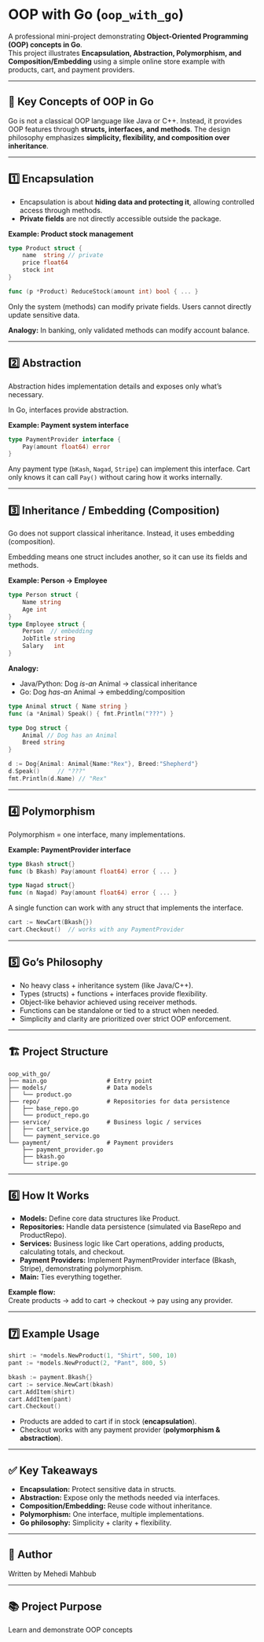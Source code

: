 # OOP with Go (`oop_with_go`)

A professional mini-project demonstrating **Object-Oriented Programming (OOP) concepts in Go**.  
This project illustrates **Encapsulation, Abstraction, Polymorphism, and Composition/Embedding** using a simple online store example with products, cart, and payment providers.

---

## 🎯 Key Concepts of OOP in Go

Go is not a classical OOP language like Java or C++. Instead, it provides OOP features through **structs, interfaces, and methods**. The design philosophy emphasizes **simplicity, flexibility, and composition over inheritance**.

---

## 1️⃣ Encapsulation

- Encapsulation is about **hiding data and protecting it**, allowing controlled access through methods.
- **Private fields** are not directly accessible outside the package.

**Example: Product stock management**
```go
type Product struct {
    name  string // private
    price float64
    stock int
}

func (p *Product) ReduceStock(amount int) bool { ... }
```
Only the system (methods) can modify private fields. Users cannot directly update sensitive data.

**Analogy:** In banking, only validated methods can modify account balance.

---

## 2️⃣ Abstraction

Abstraction hides implementation details and exposes only what’s necessary.

In Go, interfaces provide abstraction.

**Example: Payment system interface**
```go
type PaymentProvider interface {
    Pay(amount float64) error
}
```
Any payment type (`bKash`, `Nagad`, `Stripe`) can implement this interface. Cart only knows it can call `Pay()` without caring how it works internally.

---

## 3️⃣ Inheritance / Embedding (Composition)

Go does not support classical inheritance. Instead, it uses embedding (composition).

Embedding means one struct includes another, so it can use its fields and methods.

**Example: Person → Employee**
```go
type Person struct { 
    Name string
    Age int 
}
type Employee struct {
    Person  // embedding
    JobTitle string
    Salary   int
}
```

**Analogy:**
- Java/Python: Dog *is-an* Animal → classical inheritance
- Go: Dog *has-an* Animal → embedding/composition

```go
type Animal struct { Name string }
func (a *Animal) Speak() { fmt.Println("???") }

type Dog struct {
    Animal // Dog has an Animal
    Breed string
}

d := Dog{Animal: Animal{Name:"Rex"}, Breed:"Shepherd"}
d.Speak()     // "???"
fmt.Println(d.Name) // "Rex"
```

---

## 4️⃣ Polymorphism

Polymorphism = one interface, many implementations.

**Example: PaymentProvider interface**
```go
type Bkash struct{}
func (b Bkash) Pay(amount float64) error { ... }

type Nagad struct{}
func (n Nagad) Pay(amount float64) error { ... }
```
A single function can work with any struct that implements the interface.

```go
cart := NewCart(Bkash{})
cart.Checkout()  // works with any PaymentProvider
```

---

## 5️⃣ Go’s Philosophy

- No heavy class + inheritance system (like Java/C++).
- Types (structs) + functions + interfaces provide flexibility.
- Object-like behavior achieved using receiver methods.
- Functions can be standalone or tied to a struct when needed.
- Simplicity and clarity are prioritized over strict OOP enforcement.

---

## 🏗 Project Structure

```
oop_with_go/
├── main.go                 # Entry point
├── models/                 # Data models
│   └── product.go
├── repo/                   # Repositories for data persistence
│   ├── base_repo.go
│   └── product_repo.go
├── service/                # Business logic / services
│   ├── cart_service.go
│   └── payment_service.go
└── payment/                # Payment providers
    ├── payment_provider.go
    ├── bkash.go
    └── stripe.go
```

---

## 6️⃣ How It Works

- **Models:** Define core data structures like Product.
- **Repositories:** Handle data persistence (simulated via BaseRepo and ProductRepo).
- **Services:** Business logic like Cart operations, adding products, calculating totals, and checkout.
- **Payment Providers:** Implement PaymentProvider interface (Bkash, Stripe), demonstrating polymorphism.
- **Main:** Ties everything together.

**Example flow:**  
Create products → add to cart → checkout → pay using any provider.

---

## 7️⃣ Example Usage

```go
shirt := *models.NewProduct(1, "Shirt", 500, 10)
pant := *models.NewProduct(2, "Pant", 800, 5)

bkash := payment.Bkash{}
cart := service.NewCart(bkash)
cart.AddItem(shirt)
cart.AddItem(pant)
cart.Checkout()
```
- Products are added to cart if in stock (**encapsulation**).
- Checkout works with any payment provider (**polymorphism & abstraction**).

---

## ✅ Key Takeaways

- **Encapsulation:** Protect sensitive data in structs.
- **Abstraction:** Expose only the methods needed via interfaces.
- **Composition/Embedding:** Reuse code without inheritance.
- **Polymorphism:** One interface, multiple implementations.
- **Go philosophy:** Simplicity + clarity + flexibility.

---

## 👤 Author

Written by Mehedi Mahbub

---

## 📚 Project Purpose

Learn and demonstrate OOP concepts